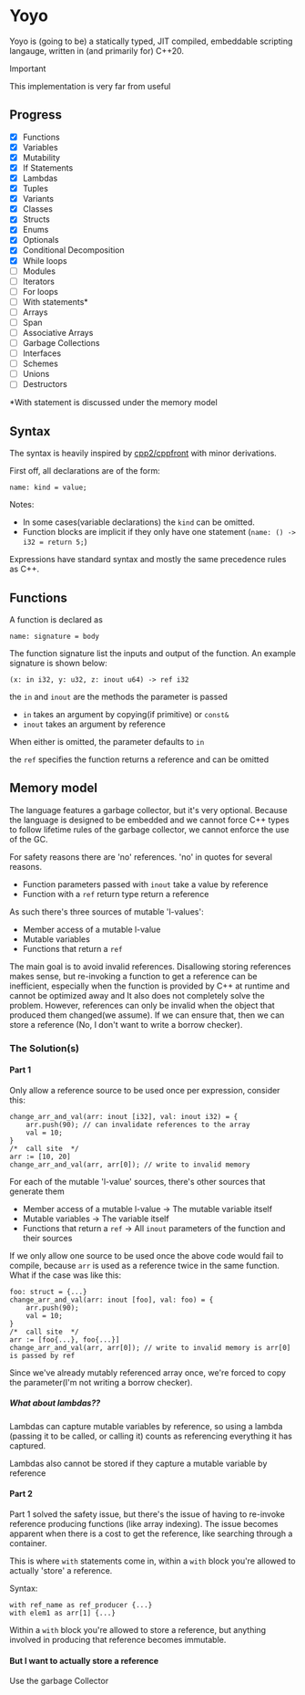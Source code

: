 # Yoyo

Yoyo is (going to be) a statically typed, JIT compiled, embeddable scripting
langauge, written in (and primarily for) C++20.

> [!IMPORTANT]
> This implementation is very far from useful

## Progress

- [x] Functions
- [x] Variables
- [x] Mutability
- [x] If Statements
- [x] Lambdas
- [x] Tuples
- [x] Variants
- [x] Classes
- [x] Structs
- [x] Enums
- [x] Optionals
- [x] Conditional Decomposition
- [x] While loops
- [ ] Modules
- [ ] Iterators
- [ ] For loops
- [ ] With statements*
- [ ] Arrays
- [ ] Span
- [ ] Associative Arrays
- [ ] Garbage Collections
- [ ] Interfaces
- [ ] Schemes
- [ ] Unions
- [ ] Destructors

*With statement is discussed under the memory model

## Syntax

The syntax is heavily inspired by [cpp2/cppfront](https://github.com/hsutter/cppfront)
with minor derivations.

First off, all declarations are of the form:
```
name: kind = value;
```
Notes:
- In some cases(variable declarations) the `kind` can be omitted.
- Function blocks are implicit if they only have one statement 
(`name: () -> i32 = return 5;`)

Expressions have standard syntax and mostly the same precedence rules as C++.

## Functions

A function is declared as
```
name: signature = body
```
The function signature list the inputs and output of the function.
An example signature is shown below:
```
(x: in i32, y: u32, z: inout u64) -> ref i32
```
the `in` and `inout` are the methods the parameter is passed
- `in` takes an argument by copying(if primitive) or `const&`
- `inout` takes an argument by reference

When either is omitted, the parameter defaults to `in`

the `ref` specifies the function returns a reference and can be omitted
## Memory model

The language features a garbage collector, but it's very optional. Because
the language is designed to be embedded and we cannot force C++ types to
follow lifetime rules of the garbage collector, we cannot enforce the use of the
GC.

For safety reasons there are 'no' references. 'no' in quotes for several reasons.
- Function parameters passed with `inout` take a value by reference
- Function with a `ref` return type return a reference

As such there's three sources of mutable 'l-values':
- Member access of a mutable l-value
- Mutable variables
- Functions that return a `ref`

The main goal is to avoid invalid references. Disallowing storing references
makes sense, but re-invoking a function to get a reference can be inefficient,
especially when the function is provided by C++ at runtime and cannot be optimized
away and It also does not completely solve the problem. However, references can only be 
invalid when the object that produced them changed(we assume). If we can ensure that, 
then we can store a reference (No, I don't want to write a borrow checker).

### The Solution(s)

#### Part 1
Only allow a reference source to be used once per expression, consider this:
```
change_arr_and_val(arr: inout [i32], val: inout i32) = {
    arr.push(90); // can invalidate references to the array
    val = 10; 
}
/*  call site  */
arr := [10, 20]
change_arr_and_val(arr, arr[0]); // write to invalid memory
```
For each of the mutable 'l-value' sources, there's other sources that generate them
- Member access of a mutable l-value -> The mutable variable itself
- Mutable variables -> The variable itself
- Functions that return a `ref` -> All `inout` parameters of the function
and their sources

If we only allow one source to be used once the above code would fail to compile,
because `arr` is used as a reference twice in the same function. What if the case
was like this:
```
foo: struct = {...}
change_arr_and_val(arr: inout [foo], val: foo) = {
    arr.push(90);
    val = 10; 
}
/*  call site  */
arr := [foo{...}, foo{...}]
change_arr_and_val(arr, arr[0]); // write to invalid memory is arr[0] is passed by ref
```
Since we've already mutably referenced array once, we're forced to copy
the parameter(I'm not writing a borrow checker).

##### What about lambdas??

Lambdas can capture mutable variables by reference, so using a lambda
(passing it to be called, or calling it) counts as referencing everything it
has captured.

Lambdas also cannot be stored if they capture a mutable variable by reference

#### Part 2

Part 1 solved the safety issue, but there's the issue of having to re-invoke
reference producing functions (like array indexing). The issue becomes apparent
when there is a cost to get the reference, like searching through a container.

This is where `with` statements come in, within a `with` block you're allowed to
actually 'store' a reference.

Syntax:
```
with ref_name as ref_producer {...}
with elem1 as arr[1] {...}
```

Within a `with` block you're allowed to store a reference, but anything involved
in producing that reference becomes immutable.

#### But I want to actually store a reference

Use the garbage Collector


